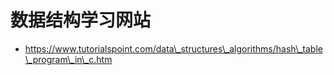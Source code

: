 # 数据结构学习网站



* https://www.tutorialspoint.com/data\_structures\_algorithms/hash\_table\_program\_in\_c.htm



